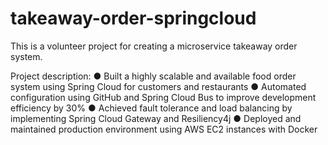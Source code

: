 # takeaway-order-springcloud

This is a volunteer project for creating a microservice takeaway order system.

Project description:
● Built a highly scalable and available food order system using Spring Cloud for customers and restaurants 
● Automated configuration using GitHub and Spring Cloud Bus to improve development efficiency by 30% 
● Achieved fault tolerance and load balancing by implementing Spring Cloud Gateway and Resiliency4j 
● Deployed and maintained production environment using AWS EC2 instances with Docker
